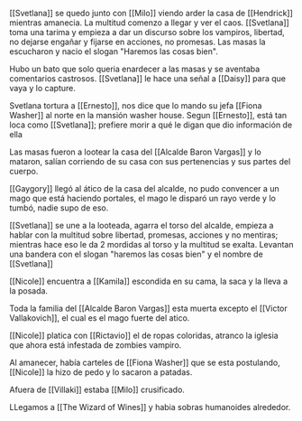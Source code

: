 [[Svetlana]] se quedo junto con [[Milo]] viendo arder la casa de [[Hendrick]] mientras amanecia.
La multitud comenzo a llegar y ver el caos.
[[Svetlana]] toma una tarima y empieza a dar un discurso sobre los vampiros, libertad, no dejarse engañar y fijarse en acciones, no promesas.
Las masas la escucharon y nacio el slogan "Haremos las cosas bien".

Hubo un bato que solo queria enardecer a las masas y se aventaba comentarios castrosos.
[[Svetlana]] le hace una señal a [[Daisy]] para que vaya y lo capture.

Svetlana tortura a [[Ernesto]], nos dice que lo mando su jefa [[Fiona Washer]] al norte en la mansión washer house.
Segun [[Ernesto]], está tan loca como [[Svetlana]]; prefiere morir a qué le digan que dio información de ella

Las masas fueron a lootear la casa del [[Alcalde Baron Vargas]] y lo mataron, salían corriendo de su casa con sus pertenencias y sus partes del cuerpo.

[[Gaygory]] llegó al ático de la casa del alcalde, no pudo convencer a un mago que está haciendo portales, el mago le disparó un rayo verde y lo tumbó, nadie supo de eso.

[[Svetlana]] se une a la looteada, agarra el torso del alcalde, empieza a hablar con la multitud sobre libertad, promesas, acciones y no mentiras; mientras hace eso le da 2 mordidas al torso y la multitud se exalta.
Levantan una bandera con el slogan "haremos las cosas bien" y el nombre de [[Svetlana]]

[[Nicole]] encuentra a [[Kamila]] escondida en su cama, la saca y la lleva a la posada.

Toda la familia del [[Alcalde Baron Vargas]] esta muerta excepto el [[Victor Vallakovich]], el cual es el mago fuerte del atico.

[[Nicole]] platica con [[Rictavio]] el de ropas coloridas, atranco la iglesia que ahora está infestada de zombies vampiro.

Al amanecer, había carteles de [[Fiona Washer]] que se esta postulando, [[Nicole]] la hizo de pedo y lo sacaron a patadas.

Afuera de [[Villaki]] estaba [[Milo]] crusificado.

LLegamos a [[The Wizard of Wines]] y habia sobras humanoides alrededor.